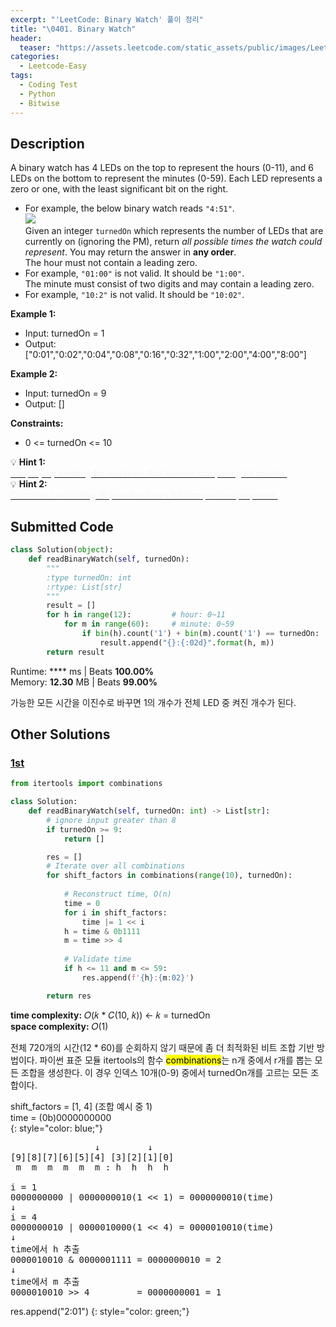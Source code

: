 ```yaml
---
excerpt: "'LeetCode: Binary Watch' 풀이 정리"
title: "\0401. Binary Watch"
header:
  teaser: "https://assets.leetcode.com/static_assets/public/images/LeetCode_Sharing.png"
categories:
  - Leetcode-Easy
tags:
  - Coding Test
  - Python
  - Bitwise
---
```


## <i class="fa-solid fa-file-lines"></i> Description

A binary watch has 4 LEDs on the top to represent the hours (0-11), and 6 LEDs on the bottom to represent the minutes (0-59). Each LED represents a zero or one, with the least significant bit on the right.

- For example, the below binary watch reads `"4:51"`.   
![](https://assets.leetcode.com/uploads/2021/04/08/binarywatch.jpg)     
Given an integer `turnedOn` which represents the number of LEDs that are currently on (ignoring the PM), return *all possible times the watch could represent*. You may return the answer in **any order**.   
The hour must not contain a leading zero.
- For example, `"01:00"` is not valid. It should be `"1:00"`.   
The minute must consist of two digits and may contain a leading zero.
- For example, `"10:2"` is not valid. It should be `"10:02"`.

**Example 1:**

- Input: turnedOn = 1
- Output: ["0:01","0:02","0:04","0:08","0:16","0:32","1:00","2:00","4:00","8:00"]

**Example 2:**

- Input: turnedOn = 9
- Output: []

**Constraints:**

- 0 <= turnedOn <= 10

💡 **Hint 1:**   
<u><span style="color:#F5F5F5">Simplify by seeking for solutions that involve comparing bit counts.</span></u>   
💡 **Hint 2:**   
<u><span style="color:#F5F5F5">Consider calculating all possible times for comparison purposes.</span></u>

## <i class="fa-solid fa-cloud-arrow-up"></i> Submitted Code

```python
class Solution(object):
    def readBinaryWatch(self, turnedOn):
        """
        :type turnedOn: int
        :rtype: List[str]
        """
        result = []
        for h in range(12):         # hour: 0~11
            for m in range(60):     # minute: 0~59
                if bin(h).count('1') + bin(m).count('1') == turnedOn:
                    result.append("{}:{:02d}".format(h, m))
        return result
```
<i class="fa-solid fa-clock"></i> Runtime: **** ms \| Beats **100.00%**    
<i class="fa-solid fa-memory"></i> Memory: **12.30** MB \| Beats **99.00%**

가능한 모든 시간을 이진수로 바꾸면 1의 개수가 전체 LED 중 켜진 개수가 된다.

## <i class="fa-solid fa-flask"></i> Other Solutions

### <a href="https://leetcode.com/problems/binary-watch/solutions/6729124/python-optimal-solution-beats-100-by-yun-4kg5/" target="_blank">1st</a>

```python
from itertools import combinations

class Solution:
    def readBinaryWatch(self, turnedOn: int) -> List[str]:
        # ignore input greater than 8
        if turnedOn >= 9:
            return []

        res = []
        # Iterate over all combinations
        for shift_factors in combinations(range(10), turnedOn):
            
            # Reconstruct time, O(n)
            time = 0
            for i in shift_factors:
                time |= 1 << i
            h = time & 0b1111
            m = time >> 4
            
            # Validate time
            if h <= 11 and m <= 59:
                res.append(f'{h}:{m:02}')

        return res
```
<i class="fa-solid fa-clock"></i> **time complexity:** 𝑂(𝑘 \* 𝐶(10, 𝑘)) ← 𝑘 = turnedOn   
<i class="fa-solid fa-memory"></i> **space complexity:** 𝑂(1)           

전체 720개의 시간(12 \* 60)를 순회하지 않기 때문에 좀 더 최적화된 비트 조합 기반 방법이다. 파이썬 표준 모듈 itertools의 함수 <mark>combinations</mark>는 n개 중에서 r개를 뽑는 모든 조합을 생성한다. 이 경우 인덱스 10개(0-9) 중에서 turnedOn개를 고르는 모든 조합이다.

shift_factors = [1, 4] (조합 예시 중 1)   
time = (0b)0000000000   
{: style="color: blue;"}
<pre>
                ↓         ↓
[9][8][7][6][5][4] [3][2][1][0]
 m  m  m  m  m  m : h  h  h  h

i = 1
0000000000 | 0000000010(1 << 1) = 0000000010(time)
↓
i = 4
0000000010 | 0000010000(1 << 4) = 0000010010(time)
↓
time에서 h 추출
0000010010 & 0000001111 = 0000000010 = 2
↓
time에서 m 추출
0000010010 >> 4         = 0000000001 = 1
</pre>

res.append("2:01")
{: style="color: green;"}